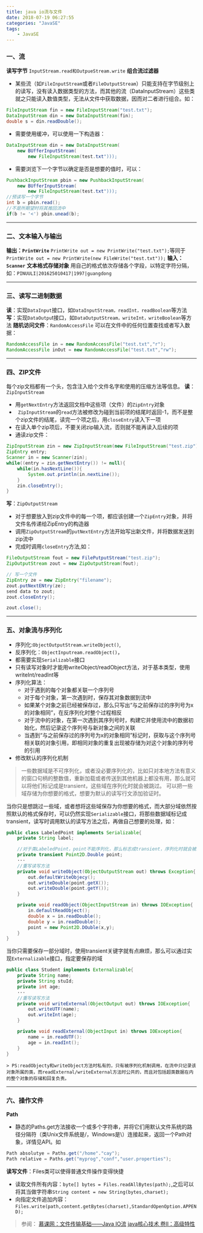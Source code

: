 ```yaml
---
title: java io流与文件
date: 2018-07-19 06:27:55
categories: "JavaSE" 
tags:
	- JavaSE
---
```

### 一、流 
**读写字节**
`InputStream.read和OutpueStream.write`
**组合流过滤器**

- 某些流（如`FileInputStream`或者`FileOutputStream`）只能支持在字节级别上的读写，没有读入数据类型的方法，而其他的流（DataInputStream）这些类就之只能读入数值类型，无法从文件中获取数据，因而对二者进行组合。如：	

``` java
FileInputStream fin = new FileInputStream("test.txt");
DataInputStream din = new DataInputStream(fin);
double s = din.readDouble();
```

- 需要使用缓冲，可以使用一下构造器：

```java
DataInputStream din = new DataInputStream(
	new BUfferInputStream(
		new FileInputStream(test.txt")));
```

- 需要浏览下一个字节以确定是否是想要的值时，可以：

```java
PushbackInputStream pbin = new PushbackInputStream(
	new BUfferInputStream(
		new FileInputStream(test.txt")));
//预读写一个字节
int b = pbin.read();
//不是所期望时将其推回流中
if(b != '<') pbin.unead(b);
```
----
### 二、文本输入与输出
**输出：`PrintWrite`**
`PrintWrite out = new PrintWrite("test.txt");`等同于`PrintWrite out = new PrintWrite(new FileWrite("test.txt"));`
**输入：`Scanner`**
**文本格式存储对象**
用自己的格式依次存储各个字段，以特定字符分隔，如：`PINUULI|201625010417|1997|guangdong`

----

### 三、读写二进制数据
**读**：实现`DataInput`接口，如`DataInputStream，readInt，readBoolean`等方法
**写**：实现`DataOutpu`t接口，如`DataOutputStream，writeInt，writeBoolean`等方法
**随机访问文件**：`RandomAccessFile`
可以在文件中的任何位置查找或者写入数据：
```java
RandomAccessFile in = new RandomAccessFile("test.txt","r");
RandomAccessFile inOut = new RandomAccessFile("test.txt","rw");
```
----
### 四、ZIP文件
每个zip文档都有一个头，包含注入给个文件名字和使用的压缩方法等信息。
**读**：`ZipInputStream`
- 用`getNextEntry`方法返回文档中这些项（文件）的`ZipEntry`对象
- ` ZipInputStream`的`read`方法被修改为碰到当前项的结尾时返回-1，而不是整个zip文件的结尾，读完一个项之后，用`closeEntry`读入下一项
- 在读入单个zip项后，不要关闭zip输入流，否则就不能再读入后续的项
- 通读zip文件：

``` java
ZipInputStream zin = new ZipInputStream(new FileInputStream("test.zip"));
ZipEntry entry;
Scanner in = new Scanner(zin);
while((entry = zin.getNextEntry()) != null){
	while(in.hasNextLine()){
		System.out.println(in.nextLine());
	}
	zin.closeEntry();
}
```

**写**：`ZipOutputStream`
- 对于想要放入到zip文件中的每一个项，都应该创建一个`ZipEntry`对象，并将文件名传递给ZipEntry的构造器
- 调用`ZipOutputStream`的`putNextEntry`方法开始写出新文件，并将数据发送到zip流中
- 完成时调用`closeEntry`方法,如：

```java
FileOutputStream fout = new FilePutputStream("test.zip");
ZipOutputStream zout = new ZipOutputStream(fout);

// 写一个文件
ZipEntry ze = new ZipEntry("filename");
zout.putNextENtry(ze);
send data to zout;
zout.closeEntry();

zout.close();
```
----
### 五、对象流与序列化
- 序列化:`ObjectOutputStream.writeObject()`,
- 反序列化：`ObjectInputream.readObject()`，
- 都需要实现`Serializable`接口
- 只有读写对象时才能用writeObject/readObject方法，对于基本类型，使用writeInt/readInt等
- 序列化算法：
	- 对于遇到的每个对象都关联一个序列号
	- 对于每个对象，第一次遇到时，保存其对象数据到流中
	- 如果某个对象之前已经被保存过，那么只写出“与之前保存过的序列号为x的对象相同”，在反序列化时整个过程相反
	- 对于流中的对象，在第一次遇到其序列号时，构建它并使用流中的数据初始化，然后记录这个序列号与新对象之间的关联
	- 当遇到“与之前保存过的序列号为x的对象相同”标记时，获取与这个序列号相关联的对象引用，即相同对象的重复出现被存储为对这个对象的序列号的引用
- 修改默认的序列化机制

> 一些数据域是不可序列化，或者没必要序列化的，比如只对本地方法有意义的窗口句柄的整数值，重新加载或者传送到其他机器上都没有用，那么就可以将他们标记成是transient，这些域在序列化时就会被跳过。
可以把一些域存储为你想要的格式，想要为默认的读写行文添加验证时。

当你只是想跳过一些域，或者想将这些域保存为你想要的格式，而大部分域依然按照默认的格式保存时，可以仍然实现`Serializable`接口，将那些数据域标记成transient，读写时调用默认的读写方法之后，再做自己想要的处理，如：
		
```java
public class LabeledPoint implements Serializable{
	private String label;

	//对于类LabeledPoint，point不能序列化，那么标志成transient，序列化时就会被跳过,之后存储点的坐标
	private transient Point2D.Double point;
	···
	//重写读写方法
	private void writeObject(ObjectOutputStream out) throws Exception{
		out.defaultWriteObjecy();
		out.writeDouble(point.getX());
		out.writeDouble(point.getY());
	}

	private void readObject(ObjectInputStream in) throws IOException{
		in.defaultReadObject();
		double x = in.readDouble();
		double y = in.readDouble();
		point = new Point2D.DOuble(x,y);
	}
}
```
		
当你只需要保存一部分域时，使用transient关键字就有点麻烦，那么可以通过实现`Externalizable`接口，指定要保存的域

```java
public class Student implements Externalizable{
	private String name;
	private String stuId;
	private int age;
	···
	//重写读写方法
	private void writeExternal(ObjectOutput out) throws IOException{
		out.writeUTF(name);
		out.writeInt(age);
	}

	private void readExternal(ObjectInput in) throws IOException{
		name = in.readUTF():
		age = in.readInt();
	}
}
```
	> PS:readObjecty和writeObject方法时私有的，只有被序列化机制调用，在流中只记录该对象所属的类，而readExternal/writeExternal方法时公共的，而且对包括超类数据在内的整个对象的存储和回复负责。

----
### 六、操作文件
**Path**
- 静态的Paths.get方法接收一个或多个字符串，并将它们用默认文件系统的路径分隔符（类Unix文件系统是/，Windows是\）连接起来，返回一个Path对象，详情见API。如

```java
Path absolutye = Paths.get("/home"."cay");
Path relative = Paths.get("myprog","conf","user.properties");
```
**读写文件**：Files类可以使得普通文件操作变得快捷
- 读取文件所有内容：`byte[] bytes = Files.readAllBytes(path);`,之后可以将其当做字符串`String content = new String(bytes,charset);`
- 向指定文件追加内容：`Files.write(path,content.getBytes(charset),StandardOpenOption.APPEND);`


> 参阅：
  [慕课网：文件传输基础——Java IO流](https://www.imooc.com/learn/123)
  [java核心技术 卷II：高级特性](http://product.dangdang.com/25171892.html)
